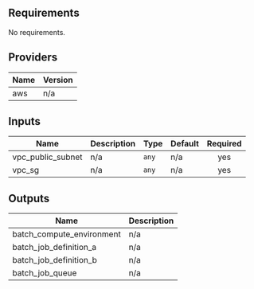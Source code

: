 ## Requirements

No requirements.

## Providers

| Name | Version |
|------|---------|
| aws | n/a |

## Inputs

| Name | Description | Type | Default | Required |
|------|-------------|------|---------|:--------:|
| vpc\_public\_subnet | n/a | `any` | n/a | yes |
| vpc\_sg | n/a | `any` | n/a | yes |

## Outputs

| Name | Description |
|------|-------------|
| batch\_compute\_environment | n/a |
| batch\_job\_definition\_a | n/a |
| batch\_job\_definition\_b | n/a |
| batch\_job\_queue | n/a |

